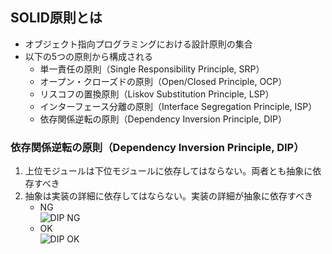 ## SOLID原則とは
- オブジェクト指向プログラミングにおける設計原則の集合
- 以下の5つの原則から構成される
  - 単一責任の原則（Single Responsibility Principle, SRP）
  - オープン・クローズドの原則（Open/Closed Principle, OCP）
  - リスコフの置換原則（Liskov Substitution Principle, LSP）
  - インターフェース分離の原則（Interface Segregation Principle, ISP）
  - 依存関係逆転の原則（Dependency Inversion Principle, DIP）

### 依存関係逆転の原則（Dependency Inversion Principle, DIP）
1. 上位モジュールは下位モジュールに依存してはならない。両者とも抽象に依存すべき
2. 抽象は実装の詳細に依存してはならない。実装の詳細が抽象に依存すべき
   - NG  
     ![DIP NG](./images/DIP_NG.png)
   - OK  
     ![DIP OK](./images/DIP_OK.png)